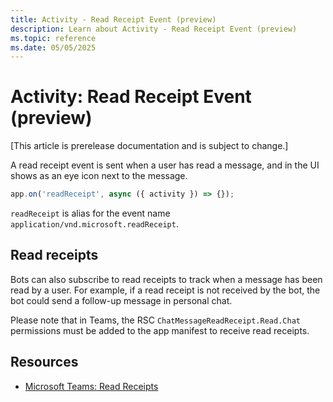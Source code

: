 ```yaml
---
title: Activity - Read Receipt Event (preview)
description: Learn about Activity - Read Receipt Event (preview)
ms.topic: reference
ms.date: 05/05/2025
---
```


# Activity: Read Receipt Event (preview)

[This article is prerelease documentation and is subject to change.]

A read receipt event is sent when a user has read a message, and in the UI shows as an eye icon next to the message.

<!-- langtabs-start -->
```typescript
app.on('readReceipt', async ({ activity }) => {});
```
<!-- langtabs-end -->

`readReceipt` is alias for the event name `application/vnd.microsoft.readReceipt`.

## Read receipts

Bots can also subscribe to read receipts to track when a message has been read by a user. For example, if a read receipt is not received by the bot, the bot could send a follow-up message in personal chat.

Please note that in Teams, the RSC `ChatMessageReadReceipt.Read.Chat` permissions must be added to the app manifest to receive read receipts.

## Resources

- [Microsoft Teams: Read Receipts](/microsoftteams/platform/bots/build-conversational-capability#receive-a-read-receipt)